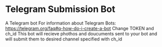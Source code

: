 # Telegram Submission Bot
A Telegram bot 
For information about Telegram Bots: https://telegram.org/faq#q-how-do-i-create-a-bot
Change TOKEN and ch_id
This bot will recieve phothos and doucuments sent to your bot and will submit them to desired channel specified with ch_id
